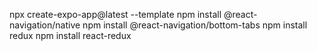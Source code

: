 npx create-expo-app@latest --template
npm install @react-navigation/native
npm install @react-navigation/bottom-tabs
npm install redux
npm install react-redux
